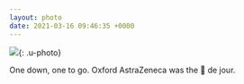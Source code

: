 ```yaml
---
layout: photo
date: 2021-03-16 09:46:35 +0000
---
```

![](https://colinseymour.co.uk/img/a241a5598ea7.jpeg){: .u-photo}
  
One down, one to go. Oxford AstraZeneca was the 💉 de jour.
